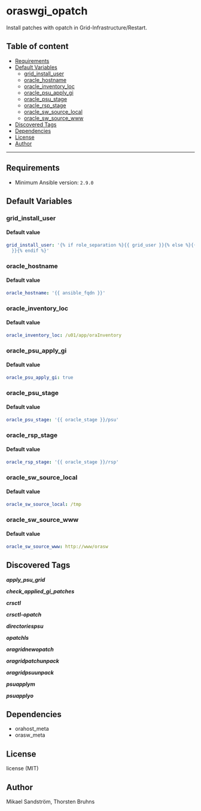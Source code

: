 # oraswgi_opatch

Install patches with opatch in Grid-Infrastructure/Restart.

## Table of content

- [Requirements](#requirements)
- [Default Variables](#default-variables)
  - [grid_install_user](#grid_install_user)
  - [oracle_hostname](#oracle_hostname)
  - [oracle_inventory_loc](#oracle_inventory_loc)
  - [oracle_psu_apply_gi](#oracle_psu_apply_gi)
  - [oracle_psu_stage](#oracle_psu_stage)
  - [oracle_rsp_stage](#oracle_rsp_stage)
  - [oracle_sw_source_local](#oracle_sw_source_local)
  - [oracle_sw_source_www](#oracle_sw_source_www)
- [Discovered Tags](#discovered-tags)
- [Dependencies](#dependencies)
- [License](#license)
- [Author](#author)

---

## Requirements

- Minimum Ansible version: `2.9.0`


## Default Variables

### grid_install_user

#### Default value

```YAML
grid_install_user: '{% if role_separation %}{{ grid_user }}{% else %}{{ oracle_user
  }}{% endif %}'
```

### oracle_hostname

#### Default value

```YAML
oracle_hostname: '{{ ansible_fqdn }}'
```

### oracle_inventory_loc

#### Default value

```YAML
oracle_inventory_loc: /u01/app/oraInventory
```

### oracle_psu_apply_gi

#### Default value

```YAML
oracle_psu_apply_gi: true
```

### oracle_psu_stage

#### Default value

```YAML
oracle_psu_stage: '{{ oracle_stage }}/psu'
```

### oracle_rsp_stage

#### Default value

```YAML
oracle_rsp_stage: '{{ oracle_stage }}/rsp'
```

### oracle_sw_source_local

#### Default value

```YAML
oracle_sw_source_local: /tmp
```

### oracle_sw_source_www

#### Default value

```YAML
oracle_sw_source_www: http://www/orasw
```

## Discovered Tags

**_apply_psu_grid_**

**_check_applied_gi_patches_**

**_crsctl_**

**_crsctl-opatch_**

**_directoriespsu_**

**_opatchls_**

**_oragridnewopatch_**

**_oragridpatchunpack_**

**_oragridpsuunpack_**

**_psuapplym_**

**_psuapplyo_**


## Dependencies

- orahost_meta
- orasw_meta

## License

license (MIT)

## Author

Mikael Sandström, Thorsten Bruhns

